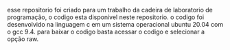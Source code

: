 esse repositorio foi criado para um trabalho da cadeira de laboratorio de programação, o codigo esta disponivel neste repositorio. 
o codigo foi desenvolvido na linguagem c em um sistema operacional ubuntu 20.04 com o gcc 9.4. 
para baixar o codigo basta acessar o codigo e selecionar a opção raw.

